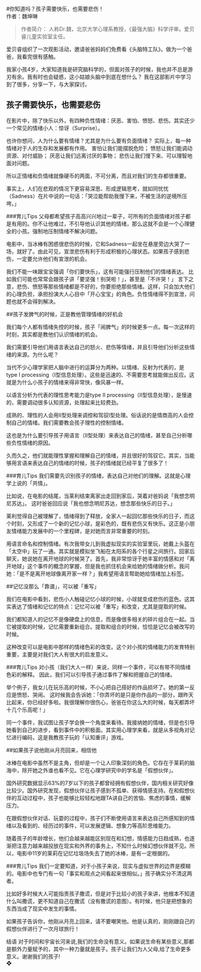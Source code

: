 #你知道吗？孩子需要快乐，也需要悲伤！  
作者：魏坤琳 

> 作者简介： 人称Dr.魏，北京大学心理系教授，《最强大脑》科学评审。爱贝睿儿童实验室主任。


爱贝睿组织了一次观影活动，邀请爸爸妈妈们免费看《头脑特工队》。做为一个爸爸，我看完很有感触。  

我家小孩4岁，大家知道我是研究脑科学的，但面对孩子的时候，我也并不总是游刃有余。我有时也会疑惑，这小姑娘头脑中到底在想什么？ 我在这部影片中学习到了很多，分享一下，与大家探讨。  

## 孩子需要快乐，也需要悲伤

在影片中，除了快乐以外，有四种负性情绪：厌恶、害怕、愤怒、悲伤。其实还少一个常见的情绪小人：惊讶（Surprise）。

也许你想问，人为什么要有情绪？尤其是为什么要有负面情绪？ 实际上，每一种情绪对于人的生存和发展都有作用。
害怕让我们能摆脱危险；
愤怒让我们能调动资源、对付威胁；
厌恶让我们远离讨厌的事物；
悲伤让我们慢下来、可以理智地面对问题。  

所以正情绪和负情绪就像硬币的两面，不可分离，而且对我们的生存都很重要。

事实上，人们在悲观的情况下更容易深思、形成逻辑思考，就如同忧忧（Sadness）在片中说的一句话：「哭泣能帮助我慢下来，不被生活的逆境所压垮。」

###育儿Tips
父母都希望孩子高高兴兴地过一辈子，可所有的负面情绪对孩子都是有用的。你不让他难过，不引导他认识其他的情绪，那么这就不会是一个心理健全的小孩。强制地压制情绪不解决问题。

电影中，当冰棒有困惑很悲伤的时候，它和Sadness一起坐在悬崖旁边大哭了一场，就好了。由此可见，宣泄悲伤有利于形成积极的心理状态。如果孩子感到悲伤，一定要允许他们有宣泄的机会。

我们不能一味跟宝宝强调「你们要快乐」，这有可能强行压制他们的情绪表达。 比如我们可能也常常会跟孩子讲「要坚强！别哭啦！」，甚至是「不许哭！」 言下之意，悲伤、愤怒等那些情绪都是不好的，你要拒绝那些情绪。这样，只会加大他们的心理负担，承担扮演大人心目中「开心宝宝」的角色。负性情绪得不到宣泄，问题也就不会得到解决。


##孩子发脾气的时候，正是教他管理情绪的好机会

我们每个人都有情绪失控的时候，孩子「闹脾气」的时候更多一点。每一次这样的时刻，其实都是教他们认识情绪的机会。

我们需要引导他们用语言表达自己的怒火、悲伤等情绪，并且引导他们分析这些情绪的来源。为什么呢？

当代不少心理学家把人脑中进行的运算分为两种。以情绪、反射为代表的，是type I processing（I型信息处理）。这些是迅速的、不需要思考就能做出反应。这就是为什么小孩子的情绪来得非常快，像风暴一样。

以语言分析为代表的理性思考能力是type II processing（II型信息处理），是慢速的，需要调动很多认知资源，处理起来比较费劲。

成熟的、理性的人会用II型处理来调控和驾驭I型处理。俗话说的是情商高的人会控制自己的情绪。我们需要教会孩子理性的控制情绪。

这也是为什么要引导孩子用语言（II型处理）来表达自己的情绪，甚至自己分析哪些负性情绪的原因。

久而久之，他们就能理性掌握和理解自己的情绪，并且很好的驾驭它。其实，当能够用言语来表达自己的情绪的时候，孩子的情绪就已经平复了很多了！

###育儿Tips
我们需要先识别孩子的情绪，表达自己对他们的理解。这就是心理学上说的「共情」。

比如说，在电影的结尾，当莱利结束离家出走回到家后，哭着对爸妈说「我想念明尼苏达」。 这时爸爸回应说「我也想念明尼苏达，想念那些快乐的日子。」

莱利觉得自己被理解了，情绪得到了释放，全家人一起回忆那些快乐的日子，而这个时刻，又形成了一个新的记忆小球，是彩色的，既有悲伤又有快乐。这正是小朋友情绪能力发展中的一个里程碑，是对她而言非常重要的时刻。

用语言命名和控制情绪。有次我带女儿到我虚拟现实的实验室里玩，她戴上头盔在「太空中」玩了一通。其实就是模拟坐飞船在太阳系的各个行星之间旅行。回家后聊天，她说她在离开地球的时候哭了。首先，我非常惊讶于她丰富的情感和对「离开地球」这个事件的概念的掌握，但是我也抓住机会来给她的情绪做分析。我问她：「是不是离开地球像离开家一样？」我希望用语言帮助她给情绪加上标签。


##记忆没那么「靠谱」，可以被「重写」  

我们在电影中看到，悲伤小人触碰记忆小球的时候，小球就变成悲伤的蓝色。这其实表达了情绪和记忆的特点：记忆可以被「重写」和改变，尤其是提取的时候。

我们都知道人的记忆不是像硬盘上的信息，而是像很多相关的碎片组合在一起。当它被提取的时候，记忆需要重新组合。提取和组合的时候，恰恰是记忆会被改写的时候。

这种改变可以是电影中那样的情绪色彩的改变。这个对小孩的情绪能力的发育特别重要，主要是对我们大人有很大的启发意义。

###育儿Tips
对小孩（我们大人一样）来说，同样一个事件，可以有带不同情绪色彩的解释。 因此，我们可以引导孩子通过事件了解和把握自己的情绪。

举个例子，我女儿在玩乐高的时候，不小心把自己搭好的作品损坏了。她的第一反应是愤怒、哭闹。 这时候我会告诉她：「你弄坏的是只是你作品的一部分，跟昨天比起来，你已经好多啦。我很理解你很伤心，爸爸在你这么大的时候，每天都弄坏十几个乐高呢！」

同一个事件，我试图让孩子学会换一个角度来看待。我接纳她的情绪，但是也引导她看到自己的进步，看到事件中的积极面。其实用心理学来看，就是从多视角对记忆进行编码，这是我教孩子玩的「认知重评」游戏。


##如果孩子说他刚从月亮回来，相信他

冰棒在电影中虽然不是主角，但却是一个让人印象深刻的角色。它存在于莱莉的脑海中，除开她之外谁也看不见。它在心理学研究中的学名是「假想伙伴」。

国外研究数据显示63%的7岁以下的孩子都曾经拥有假想伙伴，国内相关研究好像比较少。国外研究发现，假想伙伴让孩子感到不孤单、获得情感支持。在和假想伙伴的互动过程中，孩子也能够比较轻松地跟TA讲自己的苦恼、焦虑的事情，缓解压力。

在跟假想伙伴对话、玩耍的过程中，孩子们不断使用语言来表达自己所感知到的情绪以及看到的、经历过的事件，可以发展逻辑、想象力等高阶思维能力。

随着孩子的年龄增长，他们会越来越能区别现在和幻想，情感能力日趋成熟，也逐渐把注意力越来越投放在现实和外界的事务上，不知什么时候幻想伙伴就不见。所以，电影中11岁的莱莉在记忆垃圾场失去了她的冰棒，是有一定根据的。

###育儿Tips
我们一定要知道，对于小孩子来说，现实与虚拟世界的边界是模糊的。电影中也专门有一句「事实和观点之间看起来很相似。」孩子确实分不清这两者。

比如好多时候大人可能指责孩子撒谎，但是对于比较小的孩子来讲，他根本不知道什么叫撒谎，更不知道自己在撒谎（没有撒谎的意图）。有时候，他只是把想象的东西当成了现实中发生的事情。

如果孩子告诉你，他刚从月亮上回来，请不要嘲笑他。他是认真的，刚刚跟自己的假想伙伴进行了一次月球旅行！

结语
对于时间和宇宙长河来说,我们的生命没有意义。如果说生命有某些意义,那都是额外力量赋予的，其中一种力量就是孩子。孩子让我们为人父母,给了生命更多意义。谢谢我们的孩子!  
❖

